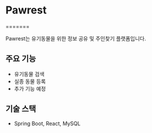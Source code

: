 # Pawrest
=======

Pawrest는 유기동물을 위한 정보 공유 및 주인찾기 플랫폼입니다.

## 주요 기능

-   유기동물 검색
-   실종 동물 등록
-   추가 기능 예정

## 기술 스택

-   Spring Boot, React, MySQL
